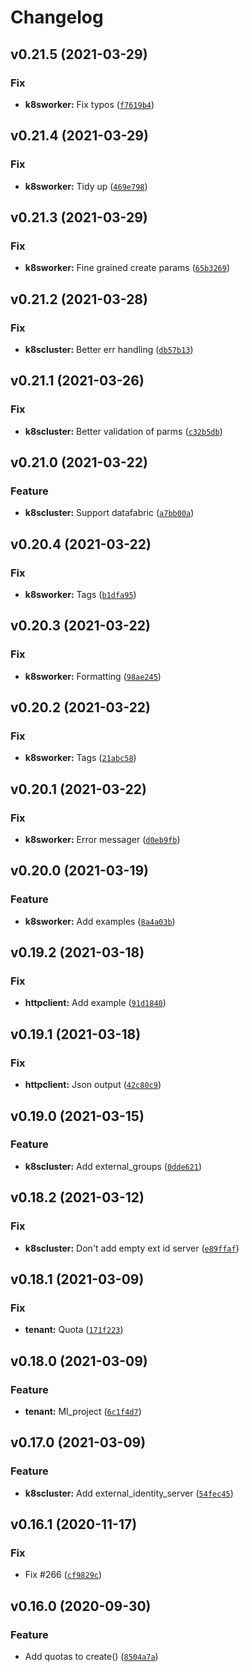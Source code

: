 # Changelog

<!--next-version-placeholder-->

## v0.21.5 (2021-03-29)
### Fix
* **k8sworker:** Fix typos ([`f7619b4`](https://github.com/hpe-container-platform-community/hpecp-python-library/commit/f7619b41127545dd56bde21da4a1a012212f4f72))

## v0.21.4 (2021-03-29)
### Fix
* **k8sworker:** Tidy up ([`469e798`](https://github.com/hpe-container-platform-community/hpecp-python-library/commit/469e79894d14fc779c9bfdb65bc9234b7e42b051))

## v0.21.3 (2021-03-29)
### Fix
* **k8sworker:** Fine grained create params ([`65b3269`](https://github.com/hpe-container-platform-community/hpecp-python-library/commit/65b32690b7303b61b552b0bb4eb0903a0fdb4e39))

## v0.21.2 (2021-03-28)
### Fix
* **k8scluster:** Better err handling ([`db57b13`](https://github.com/hpe-container-platform-community/hpecp-python-library/commit/db57b13e548e98f502501a8f325e8739384e02ca))

## v0.21.1 (2021-03-26)
### Fix
* **k8scluster:** Better validation of parms ([`c32b5db`](https://github.com/hpe-container-platform-community/hpecp-python-library/commit/c32b5dbe74c7f1f4860585605939bf4cafef3f6c))

## v0.21.0 (2021-03-22)
### Feature
* **k8scluster:** Support datafabric ([`a7bb00a`](https://github.com/hpe-container-platform-community/hpecp-python-library/commit/a7bb00aa11039a6b6220b2e1f164475644b85e27))

## v0.20.4 (2021-03-22)
### Fix
* **k8sworker:** Tags ([`b1dfa95`](https://github.com/hpe-container-platform-community/hpecp-python-library/commit/b1dfa957b7bc804983a5bcd0bd0b2e4376c9993d))

## v0.20.3 (2021-03-22)
### Fix
* **k8sworker:** Formatting ([`98ae245`](https://github.com/hpe-container-platform-community/hpecp-python-library/commit/98ae245398e4cc371758123a69172559a7fb48e5))

## v0.20.2 (2021-03-22)
### Fix
* **k8sworker:** Tags ([`21abc58`](https://github.com/hpe-container-platform-community/hpecp-python-library/commit/21abc583d02ae1a058e8143c7262f883df668912))

## v0.20.1 (2021-03-22)
### Fix
* **k8sworker:** Error messager ([`d0eb9fb`](https://github.com/hpe-container-platform-community/hpecp-python-library/commit/d0eb9fb403b9f502f46442d5fe5efae205e0dbaa))

## v0.20.0 (2021-03-19)
### Feature
* **k8sworker:** Add examples ([`8a4a03b`](https://github.com/hpe-container-platform-community/hpecp-python-library/commit/8a4a03b074a9c2f03df036157ed3ae742a8b1fdf))

## v0.19.2 (2021-03-18)
### Fix
* **httpclient:** Add example ([`91d1840`](https://github.com/hpe-container-platform-community/hpecp-python-library/commit/91d1840be5293fb30bc1f28fe288bb30a4bc0cfb))

## v0.19.1 (2021-03-18)
### Fix
* **httpclient:** Json output ([`42c80c9`](https://github.com/hpe-container-platform-community/hpecp-python-library/commit/42c80c999c34a0b90959099defe26cdc6438edf0))

## v0.19.0 (2021-03-15)
### Feature
* **k8scluster:** Add external_groups ([`0dde621`](https://github.com/hpe-container-platform-community/hpecp-python-library/commit/0dde62126a6e23b1143e277bd70372b820a71e55))

## v0.18.2 (2021-03-12)
### Fix
* **k8scluster:** Don't add empty ext id server ([`e89ffaf`](https://github.com/hpe-container-platform-community/hpecp-python-library/commit/e89ffaf9ab2a89f8a96d930c56004a79d004aaee))

## v0.18.1 (2021-03-09)
### Fix
* **tenant:** Quota ([`171f223`](https://github.com/hpe-container-platform-community/hpecp-python-library/commit/171f223d4c0dbdedc206caa5670a45b2810fc530))

## v0.18.0 (2021-03-09)
### Feature
* **tenant:** Ml_project ([`6c1f4d7`](https://github.com/hpe-container-platform-community/hpecp-python-library/commit/6c1f4d729dc943c77beccade3fa5b1cabce39f3a))

## v0.17.0 (2021-03-09)
### Feature
* **k8scluster:** Add external_identity_server ([`54fec45`](https://github.com/hpe-container-platform-community/hpecp-python-library/commit/54fec458397dd59740cd9bf75c3c308334e9b7ed))

## v0.16.1 (2020-11-17)
### Fix
* Fix #266 ([`cf9829c`](https://github.com/hpe-container-platform-community/hpecp-python-library/commit/cf9829c74fc01c8c39a8de3aac7bea7d15d46b3d))

## v0.16.0 (2020-09-30)
### Feature
* Add quotas to create() ([`8504a7a`](https://github.com/hpe-container-platform-community/hpecp-python-library/commit/8504a7a9cb829b2793f7cbc6a1b6fc1ca823503a))
